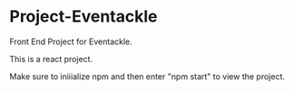 # Project-Eventackle
Front End Project for Eventackle.

This is a react project.

Make sure to iniiialize npm and then enter "npm start" to view the project.
